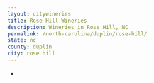 ```yaml
---
layout: citywineries
title: Rose Hill Wineries
description: Wineries in Rose Hill, NC
permalink: /north-carolina/duplin/rose-hill/
state: nc
county: duplin
city: rose hill
---
```

-
